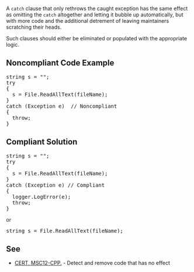 A `catch` clause that only rethrows the caught exception has the same effect as omitting the `catch` altogether and letting
it bubble up automatically, but with more code and the additional detrement of leaving maintainers scratching their heads. 

Such clauses should either be eliminated or populated with the appropriate logic.

## Noncompliant Code Example

<pre>
string s = "";
try
{
  s = File.ReadAllText(fileName);
}
catch (Exception e)  // Noncompliant
{
  throw;
}
</pre>

## Compliant Solution

<pre>
string s = "";
try
{
  s = File.ReadAllText(fileName);
}
catch (Exception e) // Compliant
{
  logger.LogError(e);
  throw;
}
</pre>

or

<pre>
string s = File.ReadAllText(fileName);
</pre>

## See

*   [CERT, MSC12-CPP.](https://www.securecoding.cert.org/confluence/x/SIIyAQ) - Detect and remove code that has no effect